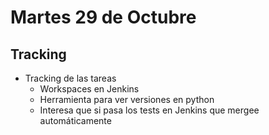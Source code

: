 # Martes 29 de Octubre
## Tracking

- Tracking de las tareas
  - Workspaces en Jenkins
  - Herramienta para ver versiones en python
  - Interesa que si pasa los tests en Jenkins que mergee automáticamente
